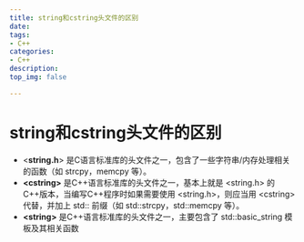 ```yaml
---
title: string和cstring头文件的区别
date:
tags: 
- C++
categories:
- C++
description:
top_img: false

---
```


# string和cstring头文件的区别



-   \<**string.h**\> 是C语言标准库的头文件之一，包含了一些字符串/内存处理相关的函数（如 strcpy，memcpy 等）。
-   **\<cstring\>** 是C++语言标准库的头文件之一，基本上就是 \<string.h\> 的C++版本，当编写C++程序时如果需要使用 \<string.h\>，则应当用 \<cstring\> 代替，并加上 std:: 前缀（如 std::strcpy，std::memcpy 等）。
-   **\<string\>** 是C++语言标准库的头文件之一，主要包含了 std::basic_string 模板及其相关函数
